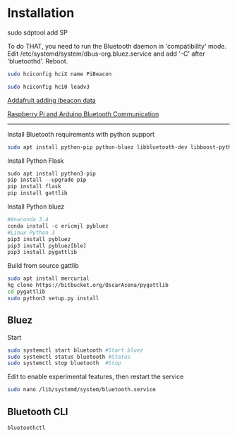 # Installation

sudo sdptool add SP

To do THAT, you need to run the Bluetooth daemon in 'compatibility' mode. Edit /etc/systemd/system/dbus-org.bluez.service and add '-C' after 'bluetoothd'. Reboot.

```bash
sudo hciconfig hciX name PiBeacon

sudo hciconfig hci0 leadv3
```

[Addafruit adding ibeacon data](https://learn.adafruit.com/pibeacon-ibeacon-with-a-raspberry-pi/adding-ibeacon-data)



[Raspberry Pi and Arduino Bluetooth Communication](http://www.uugear.com/portfolio/bluetooth-communication-between-raspberry-pi-and-arduino/)





___



Install Bluetooth requirements with python support

```bash
sudo apt install python-pip python-bluez libbluetooth-dev libboost-python-dev libboost-thread-dev libglib2.0-dev bluez bluez-hcidump
```



Install Python Flask

```python
sudo apt install python3-pip
pip install --upgrade pip
pip install flask
pip install gattlib
```



Install Python bluez


```python
#Anaconda 3.4
conda install -c ericmjl pybluez 
#Linux Python 3
pip3 install pybluez
pip3 install pybluez[ble]
pip3 install pygattlib
```

Build from source gattlib

```bash
sudo apt install mercurial
hg clone https://bitbucket.org/OscarAcena/pygattlib
cd pygattlib
sudo python3 setup.py install
```



## Bluez

Start

```bash
sudo systemctl start bluetooth #Start bluez
sudo systemctl status bluetooth #Status
sudo systemctl stop bluetooth  #Stop
```

Edit to enable experimental features, then restart the service
```bash
sudo nano /lib/systemd/system/bluetooth.service 
```

## Bluetooth CLI

```bash
bluetoothctl
```

